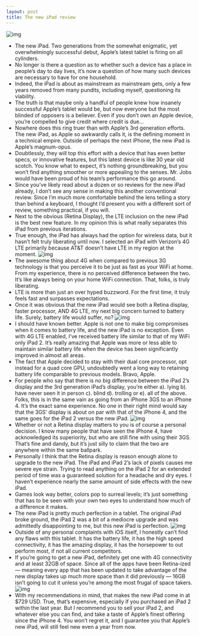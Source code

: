 ```yaml
---
layout: post
title: The new iPad review
---
```

![img](http://media.idownloadblog.com/wp-content/uploads/2012/03/The-New-iPad-Review.jpg)
* The new iPad. Two generations from the somewhat enigmatic, yet overwhelmingly successful debut, Apple’s latest tablet is firing on all cylinders.
* No longer is there a question as to whether such a device has a place in people’s day to day lives, it’s now a question of how many such devices are necessary to have for one household.
* Indeed, the iPad is about as mainstream as mainstream gets, only a few years removed from many pundits, including myself, questioning its viability.
* The truth is that maybe only a handful of people knew how insanely successful Apple’s tablet would be, but now everyone but the most blinded of opposers is a believer. Even if you don’t own an Apple device, you’re compelled to give credit where credit is due…
* Nowhere does this ring truer than with Apple’s 3rd generation efforts. The new iPad, as Apple so awkwardly calls it, is the defining moment in a technical empire. Outside of perhaps the next iPhone, the new iPad is Apple’s magnum-opus.
* Doubtlessly, they will top this effort with a device that has even better specs, or innovative features, but this latest device is like 30 year old scotch. You know what to expect, it’s nothing groundbreaking, but you won’t find anything smoother or more appealing to the senses. Mr. Jobs would have been proud of his team’s performance this go around.
* Since you’ve likely read about a dozen or so reviews for the new iPad already, I don’t see any sense in making this another conventional review. Since I’m much more comfortable behind the lens telling a story than behind a keyboard, I thought I’d present you with a different sort of review, something practical, if you will.
* Next to the obvious (Retina Display), the LTE inclusion on the new iPad is the best new feature. In my opinion this is what really separates this iPad from previous iterations.
* True enough, the iPad has always had the option for wireless data, but it hasn’t felt truly liberating until now. I selected an iPad with Verizon’s 4G LTE primarily because AT&T doesn’t have LTE in my region at the moment.
![img](http://media.idownloadblog.com/wp-content/uploads/2012/03/LTE-iPad-3-.png)
* The awesome thing about 4G when compared to previous 3G technology is that you perceive it to be just as fast as your WiFi at home. From my experience, there is no perceived difference between the two. It’s like always being on your home WiFi connection. That, folks, is truly liberating.
* LTE is more than just an over hyped buzzword. For the first time, it truly feels fast and surpasses expectations.
* Once it was obvious that the new iPad would see both a Retina display, faster processor, AND 4G LTE, my next big concern turned to battery life. Surely, battery life would suffer, no?
![img](http://media.idownloadblog.com/wp-content/uploads/2012/03/Battery-Life-iPad-3.png)
* I should have known better. Apple is not one to make big compromises when it comes to battery life, and the new iPad is no exception. Even with 4G LTE enabled, I’ve received battery life similar to that of my WiFi only iPad 2. It’s really amazing that Apple was more or less able to maintain similar battery life when the device has been significantly improved in almost all areas.
* The fact that Apple decided to stay with their dual core processor, opt instead for a quad core GPU, undoubtedly went a long way to retaining battery life comparable to previous models. Bravo, Apple.
* For people who say that there is no big difference between the iPad 2’s display and the 3rd generation iPad’s display, you’re either a). lying b). have never seen it in person c). blind d). trolling or e). all of the above. Folks, this is in the same vain as going from an iPhone 3GS to an iPhone 4. It’s the exact same experience. No one in their right mind would say that the 3GS’ display is about on par with that of the iPhone 4, and the same goes for the iPad 2 versus the new iPad.
![img](http://media.idownloadblog.com/wp-content/uploads/2012/03/Retina-Display-iPad-3.png)
* Whether or not a Retina display matters to you is of course a personal decision. I know many people that have seen the iPhone 4, have acknowledged its superiority, but who are still fine with using their 3GS. That’s fine and dandy, but it’s just silly to claim that the two are anywhere within the same ballpark.
* Personally I think that the Retina display is reason enough alone to upgrade to the new iPad. The iPad and iPad 2’s lack of pixels causes me severe eye strain. Trying to read anything on the iPad 2 for an extended period of time was a guaranteed solution for a headache and dry eyes. I haven’t experience nearly the same amount of side effects with the new iPad.
* Games look way better, colors pop to surreal levels; it’s just something that has to be seen with your own two eyes to understand how much of a difference it makes.
* The new iPad is pretty much perfection in a tablet. The original iPad broke ground, the iPad 2 was a bit of a mediocre upgrade and was admittedly disappointing to me, but this new iPad is perfection.
![img](http://media.idownloadblog.com/wp-content/uploads/2012/03/32GB-iPad-3.png)
* Outside of any personal complaints with iOS itself, I honestly can’t find any flaws with this tablet. It has the battery life, it has the high speed connectivity, it has the amazing display, it has the horsepower to out perform most, if not all current competitors.
* If you’re going to get a new iPad, definitely get one with 4G connectivity and at least 32GB of space. Since all of the apps have been Retina-ized — meaning every app that has been updated to take advantage of the new display takes up much more space than it did previously — 16GB isn’t going to cut it unless you’re among the most frugal of space takers.
![img](http://media.idownloadblog.com/wp-content/uploads/2012/03/iPad-3-Box.png)
* With my recommendations in mind, that makes the new iPad come in at $729 USD. True, that’s expensive, especially if you purchased an iPad 2 within the last year. But I recommend you to sell your iPad 2, and whatever else you can find, and take a taste of Apple’s finest offering since the iPhone 4. You won’t regret it, and I guarantee you that Apple’s new iPad, will still feel new even a year from now.

